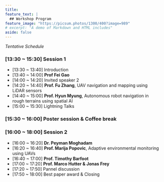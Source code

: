 ```yaml
---
title:
feature_text: | 
  ## Workshop Program
feature_image: "https://picsum.photos/1300/400?image=989"
# excerpt: "A demo of Markdown and HTML includes"
aside: false
---
```

*Tentative Schedule*
### [13:30 ~ 15:30] Session 1
- [13:30 ~ 13:40] Introduction
- [13:40 ~ 14:00] **Prof Fei Gao**
- [14:00 ~ 14:20] Invited speaker 2
- [14:20 ~ 14:40] **Prof. Fu Zhang**, UAV navigation and mapping using LiDAR sensors
- [14:40 ~ 15:00] **Prof. Hyun Myung**, Autonomous robot navigation in rough terrains using spatial AI
- [15:00 ~ 15:30] Lightning Talks

### [15:30 ~ 16:00] Poster session & Coffee break

### [16:00 ~ 18:00] Session 2
- [16:00 ~ 16:20] **Dr. Peyman Moghadam**
- [16:20 ~ 16:40] **Prof. Marija Popovic**, Adaptive environmental monitoring using UAVs
- [16:40 ~ 17:00] **Prof. Timothy Barfoot**
- [17:00 ~ 17:20] **Prof. Marco Hutter & Jonas Frey**
- [17:20 ~ 17:50] Pannel discussion
- [17:50 ~ 18:00] Best paper award & Closing